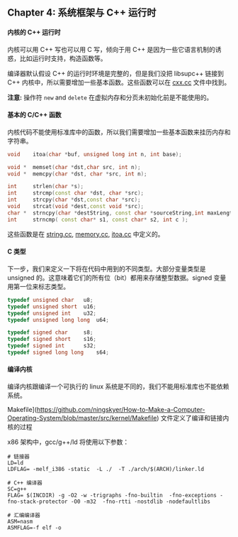 ## Chapter 4: 系统框架与 C++ 运行时

#### 内核的 C++ 运行时

内核可以用 C++ 写也可以用 C 写，倾向于用 C++ 是因为一些它语言机制的诱惑，比如运行时支持，构造函数等。

编译器默认假设 C++ 的运行时环境是完整的，但是我们没把 libsupc++ 链接到 C++ 内核中，所以需要增加一些基本函数。这些函数可以在 [cxx.cc](https://github.com/ningskyer/How-to-Make-a-Computer-Operating-System/blob/master/src/kernel/runtime/cxx.cc) 文件中找到。

**注意:** 操作符 `new` and `delete` 在虚拟内存和分页未初始化前是不能使用的。

#### 基本的 C/C++ 函数

内核代码不能使用标准库中的函数，所以我们需要增加一些基本函数来挂历内存和字符串。

```cpp
void 	itoa(char *buf, unsigned long int n, int base);

void *	memset(char *dst,char src, int n);
void *	memcpy(char *dst, char *src, int n);

int 	strlen(char *s);
int 	strcmp(const char *dst, char *src);
int 	strcpy(char *dst,const char *src);
void 	strcat(void *dest,const void *src);
char *	strncpy(char *destString, const char *sourceString,int maxLength);
int 	strncmp( const char* s1, const char* s2, int c );
```

这些函数是在 [string.cc](https://github.com/ningskyer/How-to-Make-a-Computer-Operating-System/blob/master/src/kernel/runtime/string.cc), [memory.cc](https://github.com/ningskyer/How-to-Make-a-Computer-Operating-System/blob/master/src/kernel/runtime/memory.cc), [itoa.cc](https://github.com/ningskyer/How-to-Make-a-Computer-Operating-System/blob/master/src/kernel/runtime/itoa.cc) 中定义的。

#### C 类型

下一步，我们来定义一下将在代码中用到的不同类型。大部分变量类型是 unsigned 的。这意味着它们的所有位（bit）都用来存储整型数据。signed 变量用第一位来标志类型。

```cpp
typedef unsigned char 	u8;
typedef unsigned short 	u16;
typedef unsigned int 	u32;
typedef unsigned long long 	u64;

typedef signed char 	s8;
typedef signed short 	s16;
typedef signed int 		s32;
typedef signed long long	s64;
```

#### 编译内核

编译内核跟编译一个可执行的 linux 系统是不同的，我们不能用标准库也不能依赖系统。

Makefile](https://github.com/ningskyer/How-to-Make-a-Computer-Operating-System/blob/master/src/kernel/Makefile) 文件定义了编译和链接内核的过程

x86 架构中，gcc/g++/ld 将使用以下参数：

```
# 链接器
LD=ld
LDFLAG= -melf_i386 -static  -L ./  -T ./arch/$(ARCH)/linker.ld

# C++ 编译器
SC=g++
FLAG= $(INCDIR) -g -O2 -w -trigraphs -fno-builtin  -fno-exceptions -fno-stack-protector -O0 -m32  -fno-rtti -nostdlib -nodefaultlibs 

# 汇编编译器
ASM=nasm
ASMFLAG=-f elf -o
```
